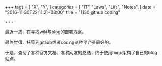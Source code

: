 +++
tags = [
  "X",
  "Y",
]
categories = [
  "IT",
  "Laws",
  "Life",
  "Notes",
]
date = "2016-11-30T22:11:21+08:00"
title = "1130 github coding"

+++

最近一周，在寻找wiki与blog的部署方案。

最终觉得，托管到github或者coding这种平台是最好的。

于是，查阅了各种官方文档、各种网友的总结，终于使用hugo架构了自己的blog站点。